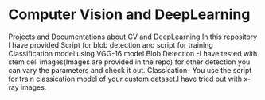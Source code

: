 # Computer Vision and DeepLearning
 Projects and Documentations about CV and DeepLearning
In this repository I have provided Script for blob detection and script for training Classification model using VGG-16 model
Blob Detection -I have tested with stem cell images(Images are provided in the repo) for other detection you can vary the parameters and check it out.
Classication- You use the script for train classication model of your custom dataset.I have tried out with x-ray images.
